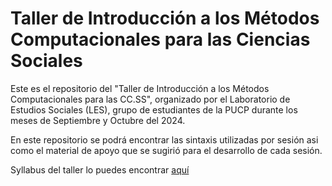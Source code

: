 # Taller de Introducción a los Métodos Computacionales para las Ciencias Sociales
Este es el repositorio del "Taller de Introducción a los Métodos Computacionales para las CC.SS", organizado por el Laboratorio de Estudios Sociales (LES), grupo de estudiantes de la PUCP durante los meses de Septiembre y Octubre del 2024.

En este repositorio se podrá encontrar las sintaxis utilizadas por sesión asi como el material de apoyo que se sugirió para el desarrollo de cada sesión.

Syllabus del taller lo puedes encontrar [aquí](Link)
